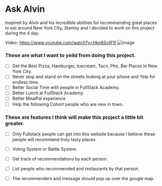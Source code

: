 # Ask Alvin
Inspired by Alvin and his incredible abilities for recommending great places to eat around New York City,
Stanley and I decided to work on this project during the 4 day. 

Video: https://www.youtube.com/watch?v=Hkn6ScliFfI
![image](https://user-images.githubusercontent.com/6688549/90830297-62b99200-e37c-11ea-9bf7-f8ccf1cd89fc.png)

### These are what I want to yeild from doing this project.

- [ ] Get the Best Pizza, Hamburger, Icecream, Taco, Pho, Bar Places in New York City.
- [ ] Never stop and stand on the streets looking at your phone and Yelp for endless time.
- [ ] Better Social Time with people in FullStack Academy.
- [ ] Better Lunch at FullStack Academy.
- [ ] Better MealPal experience
- [ ] Help the following Cohort people who are new in town.

### These are features I think will make this project a little bit greater.

- [ ] Only Fullstack people can get into this website because I believe these people will recommend truly tasty places.
- [ ] Voting System or Battle System.
- [ ] Get track of recommendations by each person.
- [ ] List people who recommended and restaurants by that person.
- [ ] The recommenders and message should pop up over the google map.

